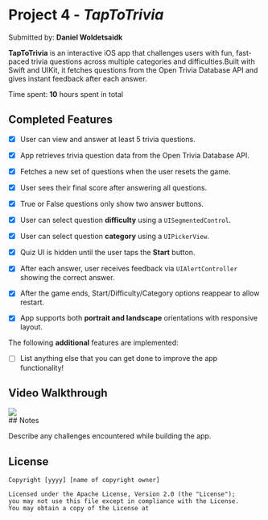 # Project 4 - *TapToTrivia*

Submitted by: **Daniel Woldetsaidk**

**TapToTrivia**  is an interactive iOS app that challenges users with fun, fast-paced trivia questions across multiple categories and difficulties.Built with Swift and UIKit, it fetches questions from the Open Trivia Database API and gives instant feedback after each answer.

Time spent: **10** hours spent in total


##  Completed Features

- [x] User can view and answer at least 5 trivia questions.
- [x] App retrieves trivia question data from the Open Trivia Database API.
- [x] Fetches a new set of questions when the user resets the game.
- [x] User sees their final score after answering all questions.
- [x] True or False questions only show two answer buttons.
- [x] User can select question **difficulty** using a `UISegmentedControl`.
- [x] User can select question **category** using a `UIPickerView`.
- [x] Quiz UI is hidden until the user taps the **Start** button.
- [x] After each answer, user receives feedback via `UIAlertController` showing the correct answer.
- [x] After the game ends, Start/Difficulty/Category options reappear to allow restart.
- [x] App supports both **portrait and landscape** orientations with responsive layout.



The following **additional** features are implemented:

- [ ] List anything else that you can get done to improve the app functionality!

## Video Walkthrough

<div>
    <a href="https://www.loom.com/share/f20d84b431184f56ab0f17a3c488230f">
    </a>
    <a href="https://www.loom.com/share/f20d84b431184f56ab0f17a3c488230f">
      <img style="max-width:300px;" src="https://cdn.loom.com/sessions/thumbnails/f20d84b431184f56ab0f17a3c488230f-ef422f2b31409259-full-play.gif">
    </a>
  </div>
## Notes

Describe any challenges encountered while building the app.

## License

    Copyright [yyyy] [name of copyright owner]

    Licensed under the Apache License, Version 2.0 (the "License");
    you may not use this file except in compliance with the License.
    You may obtain a copy of the License at
